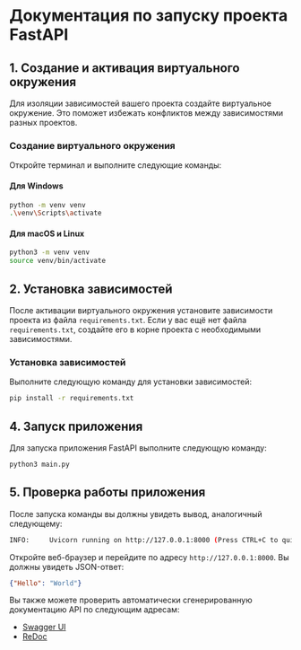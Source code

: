 # Документация по запуску проекта FastAPI

## 1. Создание и активация виртуального окружения

Для изоляции зависимостей вашего проекта создайте виртуальное окружение. Это поможет избежать конфликтов между зависимостями разных проектов.

### Создание виртуального окружения

Откройте терминал и выполните следующие команды:

#### Для Windows
```bash
python -m venv venv
.\venv\Scripts\activate
```

#### Для macOS и Linux
```bash
python3 -m venv venv
source venv/bin/activate
```

## 2. Установка зависимостей
После активации виртуального окружения установите зависимости проекта из файла `requirements.txt`. Если у вас ещё нет файла `requirements.txt`, создайте его в корне проекта с необходимыми зависимостями.

### Установка зависимостей

Выполните следующую команду для установки зависимостей:
```bash
pip install -r requirements.txt
```

## 4. Запуск приложения

Для запуска приложения FastAPI выполните следующую команду:
```bash
python3 main.py
```

## 5. Проверка работы приложения

После запуска команды вы должны увидеть вывод, аналогичный следующему:
```bash
INFO:     Uvicorn running on http://127.0.0.1:8000 (Press CTRL+C to quit)
```

Откройте веб-браузер и перейдите по адресу `http://127.0.0.1:8000`. Вы должны увидеть JSON-ответ:
```json
{"Hello": "World"}
```
Вы также можете проверить автоматически сгенерированную документацию API по следующим адресам:

- [Swagger UI](http://127.0.0.1:8000/docs)
- [ReDoc](http://127.0.0.1:8000/redoc)
